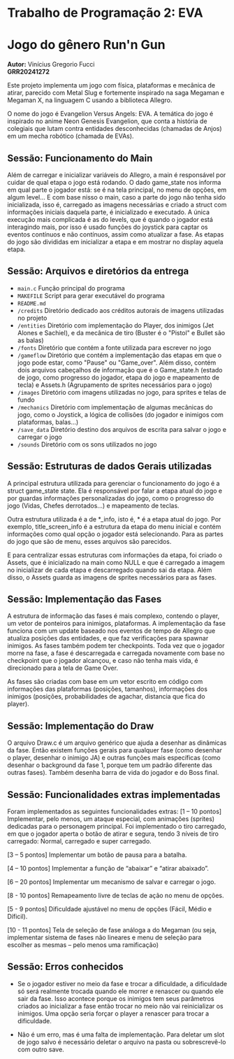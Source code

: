 # Trabalho de Programação 2: EVA
# Jogo do gênero Run'n Gun

**Autor:** Vinícius Gregorio Fucci  
**GRR20241272**

Este projeto implementa um jogo com física, plataformas e mecânica de atirar, parecido com Metal Slug e fortemente inspirado na saga Megaman e Megaman X, na linguagem C usando a biblioteca Allegro.

O nome do jogo é Evangelion Versus Angels: EVA. A temática do jogo é inspirado no anime Neon Genesis Evangelion, que conta a história de colegiais que lutam contra entidades desconhecidas (chamadas de Anjos) em um mecha robótico (chamada de EVAs).

## Sessão: Funcionamento do Main

Além de carregar e inicializar variáveis do Allegro, a main é responsável por cuidar de qual etapa o jogo está rodando. O dado game_state nos informa em qual parte o jogador está: se é na tela principal, no menu de opções, em algum level...
E com base nisso o main, caso a parte do jogo não tenha sido inicializada, isso é, carregado as imagens necessárias e criado a struct com informações iniciais daquela parte, é inicializado e executado. A única execução mais complicada é as do levels, que é quando o jogador está interagindo mais, por isso é usado funções do joystick para captar os eventos contínuos e não contínuos, assim como atualizar a fase.
As etapas do jogo são divididas em inicializar a etapa e em mostrar no display aquela etapa.

## Sessão: Arquivos e diretórios da entrega

- `main.c` Função principal do programa
- `MAKEFILE` Script para gerar executável do programa
- `README.md`
- `/credits` Diretório dedicado aos créditos autorais de imagens utilizadas no projeto
- `/entities` Diretório com implementação do Player, dos inimigos (Jet Alones e Sachiel), e da mecânica de tiro (Buster é o "Pistol" e Bullet são as balas)
- `/fonts` Diretório que contém a fonte utilizada para escrever no jogo
- `/gameflow` Diretório que contém a implementação das etapas em que o jogo pode estar, como "Pause" ou "Game_over". Além disso, contém dois arquivos cabeçalhos de informação que é o Game_state.h (estado de jogo, como progresso do jogador, etapa do jogo e mapeamento de tecla) e Assets.h (Agrupamento de sprites necessários para o jogo)
- `/images` Diretório com imagens utilizadas no jogo, para sprites e telas de fundo
- `/mechanics` Diretório com implementação de algumas mecânicas do jogo, como o Joystick, a lógica de collisões (do jogador e inimigos com plataformas, balas...)
- `/save_data` Diretório destino dos arquivos de escrita para salvar o jogo e carregar o jogo
- `/sounds` Diretório com os sons utilizados no jogo

## Sessão: Estruturas de dados Gerais utilizadas

A principal estrutura utilizada para gerenciar o funcionamento do jogo é a struct game_state state. Ela é responsável por falar a etapa atual do jogo e por guardas informações personalizadas do jogo, como o progresso do jogo (Vidas, Chefes derrotados...) e mapeamento de teclas.

Outra estrutura utilizada é a de *_info, isto é, * é a etapa atual do jogo. Por exemplo, title_screen_info é a estrutura da etapa do menu inicial e contém informações como qual opção o jogador está selecionando. Para as partes do jogo que são de menu, esses arquivos são parecidos.

E para centralizar essas estruturas com informações da etapa, foi criado o Assets, que é inicializado na main como NULL e que é carregado a imagem no inicializar de cada etapa e descarregado quando sai da etapa. Além disso, o Assets guarda as imagens de sprites necessários para as fases.

## Sessão: Implementação das Fases

A estrutura de informação das fases é mais complexo, contendo o player, um vetor de ponteiros para inimigos, plataformas. A implementação da fase funciona com um update baseado nos eventos de tempo de Allegro que atualiza posições das entidades, e que faz verificações para spawnar inimigos. As fases também podem ter checkpoints. Toda vez que o jogador morre na fase, a fase é descarregada e carregada novamente com base no checkpoint que o jogador alcançou, e caso não tenha mais vida, é direcionado para a tela de Game Over.

As fases são criadas com base em um vetor escrito em código com informações das plataformas (posições, tamanhos), informações dos inimigos (posições, probabilidades de agachar, distancia que fica do player). 

## Sessão: Implementação do Draw

O arquivo Draw.c é um arquivo genérico que ajuda a desenhar as dinâmicas da fase. Então existem funções gerais para qualquer fase (como desenhar o player, desenhar o inimigo JA) e outras funções mais específicas (como desenhar o background da fase 1, porque tem um padrão diferente das outras fases). Também desenha barra de vida do jogador e do Boss final.

## Sessão: Funcionalidades extras implementadas

Foram implementados as seguintes funcionalidades extras:
[1 – 10 pontos] Implementar, pelo menos, um ataque especial, com animações (sprites) dedicadas para o personagem principal. Foi implementado o tiro carregado, em que o jogador aperta o botão de atirar e segura, tendo 3 níveis de tiro carregado: Normal, carregado e super carregado.

[3 – 5 pontos] Implementar um botão de pausa para a
batalha.

[4 – 10 pontos] Implementar a função de “abaixar” e
“atirar abaixado”.

[6 – 20 pontos] Implementar um mecanismo de salvar e
carregar o jogo.

[8 - 10 pontos] Remapeamento livre de teclas de ação no
menu de opções.

[5 - 9 pontos] Dificuldade ajustável no menu de opções
(Fácil, Médio e Díficil).

[10 - 11 pontos] Tela de seleção de fase análoga a do
Megaman (ou seja, implementar sistema de fases não
lineares e menu de seleção para escolher as mesmas – pelo
menos uma ramificação)

## Sessão: Erros conhecidos

- Se o jogador estiver no meio da fase e trocar a dificuldade, a dificuldade só será realmente trocada quando ele morrer e renascer ou quando ele sair da fase. Isso acontece porque os inimigos tem seus parâmetros criados ao inicializar a fase então trocar no meio não vai reinicializar os inimigos. Uma opção seria forçar o player a renascer para trocar a dificuldade.

- Não é um erro, mas é uma falta de implementação. Para deletar um slot de jogo salvo é necessário deletar o arquivo na pasta ou sobrescrevê-lo com outro save.